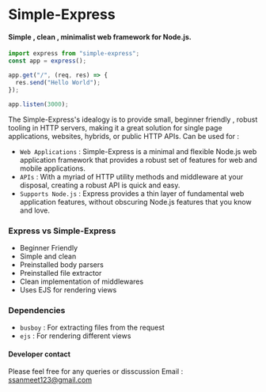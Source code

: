 # Simple-Express

#### Simple , clean , minimalist web framework for Node.js.

```javascript
import express from "simple-express";
const app = express();

app.get("/", (req, res) => {
  res.send("Hello World");
});

app.listen(3000);
```

The Simple-Express's idealogy is to provide small, beginner friendly , robust tooling in HTTP servers, making it a great solution for single page applications, websites, hybrids, or public HTTP APIs. Can be used for :

- `Web Applications` :
  Simple-Express is a minimal and flexible Node.js web application framework that provides a robust set of features for web and mobile applications.
- `APIs` :
  With a myriad of HTTP utility methods and middleware at your disposal, creating a robust API is quick and easy.
- `Supports Node.js` :
  Express provides a thin layer of fundamental web application features, without obscuring Node.js features that you know and love.

### Express vs Simple-Express

- Beginner Friendly
- Simple and clean
- Preinstalled body parsers
- Preinstalled file extractor
- Clean implementation of middlewares
- Uses EJS for rendering views

### Dependencies

- `busboy` : For extracting files from the request
- `ejs` : For rendering different views

#### Developer contact

Please feel free for any queries or disscussion
Email : ssanmeet123@gmail.com
